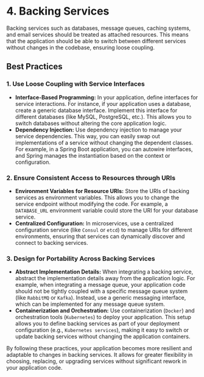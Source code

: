 # 4. Backing Services

Backing services such as databases, message queues, caching systems, and email services should be treated as attached resources. This means that the application should be able to switch between different services without changes in the codebase, ensuring loose coupling.

## Best Practices

### 1. Use Loose Coupling with Service Interfaces

* **Interface-Based Programming:** In your application, define interfaces for service interactions. For instance, if your application uses a database, create a generic database interface. Implement this interface for different databases (like MySQL, PostgreSQL, etc.). This allows you to switch databases without altering the core application logic.
* **Dependency Injection:** Use dependency injection to manage your service dependencies. This way, you can easily swap out implementations of a service without changing the dependent classes. 
<br> For example, in a Spring Boot application, you can autowire interfaces, and Spring manages the instantiation based on the context or configuration.

### 2. Ensure Consistent Access to Resources through URIs

* **Environment Variables for Resource URIs:** Store the URIs of backing services as environment variables. This allows you to change the service endpoint without modifying the code. For example, a `DATABASE_URL` environment variable could store the URI for your database service.
* **Centralized Configuration:** In microservices, use a centralized configuration service (like `Consul` or `etcd`) to manage URIs for different environments, ensuring that services can dynamically discover and connect to backing services.

### 3. Design for Portability Across Backing Services

* **Abstract Implementation Details:** When integrating a backing service, abstract the implementation details away from the application logic. For example, when integrating a message queue, your application code should not be tightly coupled with a specific message queue system (like `RabbitMQ` or `Kafka`). Instead, use a generic messaging interface, which can be implemented for any message queue system.
* **Containerization and Orchestration:** Use containerization (`Docker`) and orchestration tools (`Kubernetes`) to deploy your application. This setup allows you to define backing services as part of your deployment configuration (e.g., `Kubernetes services`), making it easy to switch or update backing services without changing the application containers.

By following these practices, your application becomes more resilient and adaptable to changes in backing services. It allows for greater flexibility in choosing, replacing, or upgrading services without significant rework in your application code.

